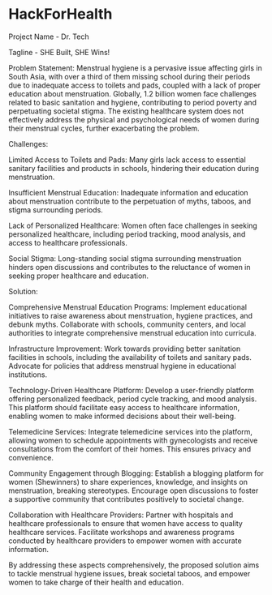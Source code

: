 # HackForHealth

Project Name - Dr. Tech

Tagline - SHE Built, SHE Wins!

Problem Statement:
Menstrual hygiene is a pervasive issue affecting girls in South Asia, with over a third of them missing school during their periods due to inadequate access to toilets and pads, coupled with a lack of proper education about menstruation. Globally, 1.2 billion women face challenges related to basic sanitation and hygiene, contributing to period poverty and perpetuating societal stigma. The existing healthcare system does not effectively address the physical and psychological needs of women during their menstrual cycles, further exacerbating the problem.

Challenges:

Limited Access to Toilets and Pads: Many girls lack access to essential sanitary facilities and products in schools, hindering their education during menstruation.

Insufficient Menstrual Education: Inadequate information and education about menstruation contribute to the perpetuation of myths, taboos, and stigma surrounding periods.

Lack of Personalized Healthcare: Women often face challenges in seeking personalized healthcare, including period tracking, mood analysis, and access to healthcare professionals.

Social Stigma: Long-standing social stigma surrounding menstruation hinders open discussions and contributes to the reluctance of women in seeking proper healthcare and education.

Solution:

Comprehensive Menstrual Education Programs: Implement educational initiatives to raise awareness about menstruation, hygiene practices, and debunk myths. Collaborate with schools, community centers, and local authorities to integrate comprehensive menstrual education into curricula.

Infrastructure Improvement: Work towards providing better sanitation facilities in schools, including the availability of toilets and sanitary pads. Advocate for policies that address menstrual hygiene in educational institutions.

Technology-Driven Healthcare Platform: Develop a user-friendly platform offering personalized feedback, period cycle tracking, and mood analysis. This platform should facilitate easy access to healthcare information, enabling women to make informed decisions about their well-being.

Telemedicine Services: Integrate telemedicine services into the platform, allowing women to schedule appointments with gynecologists and receive consultations from the comfort of their homes. This ensures privacy and convenience.

Community Engagement through Blogging: Establish a blogging platform for women (Shewinners) to share experiences, knowledge, and insights on menstruation, breaking stereotypes. Encourage open discussions to foster a supportive community that contributes positively to societal change.

Collaboration with Healthcare Providers: Partner with hospitals and healthcare professionals to ensure that women have access to quality healthcare services. Facilitate workshops and awareness programs conducted by healthcare providers to empower women with accurate information.

By addressing these aspects comprehensively, the proposed solution aims to tackle menstrual hygiene issues, break societal taboos, and empower women to take charge of their health and education.
